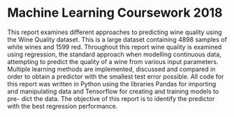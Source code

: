 # Machine Learning Coursework 2018

This report examines different approaches to predicting wine quality using the Wine Quality dataset. This is a large dataset containing 4898 samples of white wines and 1599 red. Throughout this report wine quality is examined using regression, the standard approach when modelling continuous data, attempting to predict the quality of a wine from various input parameters. Multiple learning methods are implemented, discussed and compared in order to obtain a predictor with the smallest test error possible.
All code for this report was written in Python using the libraries Pandas for importing and manipulating data and Tensorflow for creating and training models to pre- dict the data.
The objective of this report is to identify the predictor with the best regression performance.